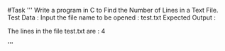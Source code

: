 #Task
'''
Write a program in C to Find the Number of Lines in a Text File.
Test Data :
Input the file name to be opened : test.txt
Expected Output :

 The lines in the file test.txt are : 4 

'''
